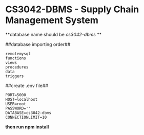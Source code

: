 # CS3042-DBMS - Supply Chain Management System

**database name should be *cs3042-dbms*  **

##database importing order##
```
remotemysql
functions
views
procedures
data
triggers
```
##create .env file##
```
PORT=5000
HOST=localhost
USER=root
PASSWORD=''
DATABASE=cs3042-dbms
CONNECTIONLIMIT=10
```
**then run npm install**


